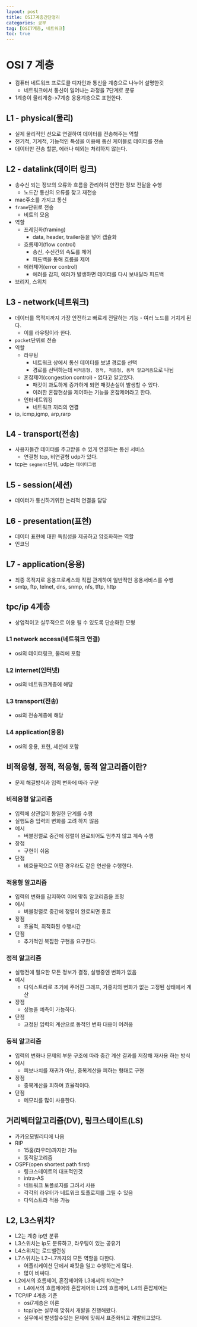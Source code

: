 ```yaml
---
layout: post
title: OSI7계층간단정리
categories: 공부
tag: [OSI7계층, 네트워크]
toc: true
---
```


# OSI 7 계층

- 컴퓨터 네트워크 프로토콜 디자인과 통신을 계층으로 나누어 설명한것
  - 네트워크에서 통신이 일어나는 과정을 7단계로 분류
- 1계층이 물리계층->7계층 응용계층으로 표현한다.

## L1 - physical(물리)

- 실제 물리적인 선으로 연결하여 데이터를 전송해주는 역할
- 전기적, 기계적, 기능적인 특성을 이용해 통신 케이블로 데이터를 전송
- 데이터만 전송 할뿐, 에러나 예외는 처리하지 않는다.

## L2 - datalink(데이터 링크)

- 송수신 되는 정보의 오류와 흐름을 관리하여 안전한 정보 전달을 수행
  - 노드간 통신의 오류를 찾고 재전송
- mac주소를 가지고 통신
- `frame`단위로 전송
  - 비트의 모음
- 역할
  - 프레임화(framing)
    - data, header, trailer등을 넣어 캡슐화
  - 흐름제어(flow control)
    - 송신, 수신간의 속도를 제어
    - 피드백을 통해 흐름을 제어
  - 에러제어(error control)
    - 에러를 감지, 에러가 발생하면 데이터를 다시 보내달라 피드백
- 브리지, 스위치

## L3 - network(네트워크)

- 데이터를 목적지까지 가장 안전하고 빠르게 전달하는 기능 - 여러 노드를 거치게 된다.
  - 이를 라우팅이라 한다.
- `packet`단위로 전송
- 역할
  - 라우팅
    - 네트워크 상에서 통신 데이터를 보낼 경로를 선택
    - 경로를 선택하는데 `비적응형, 정적, 적응형, 동적 알고리즘`으로 나뉨
  - 혼잡제어(congestion control) - 없다고 알고있다.
    - 패킷이 과도하게 증가하게 되면 패킷손실이 발생할 수 있다.
    - 이러한 혼잡현상을 제어하는 기능을 혼잡제어라고 한다.
  - 인터네트워킹
    - 네트워크 끼리의 연결
- ip, icmp,igmp, arp,rarp

## L4 - transport(전송)

- 사용자들간 데이터를 주고받을 수 있게 연결하는 통신 서비스
  - 연결형 tcp, 비연결형 udp가 있다.
- tcp는 `segment`단위, udp는 `데이터그램`

## L5 - session(세션)

- 데이터가 통신하기위한 논리적 연결을 담당

## L6 - presentation(표현)

- 데이터 표현에 대한 독립성을 제공하고 암호화하는 역할
- 인코딩

## L7 - application(응용)

- 최종 목적지로 응용프로세스와 직접 관계하여 일반적인 응용서비스를 수행
- smtp, ftp, telnet, dns, snmp, nfs, tftp, http

## tpc/ip 4계층

- 상업적이고 실무적으로 이용 될 수 있도록 단순화한 모형

### L1 network access(네트워크 연결)

- osi의 데이터링크, 물리에 포함

### L2 internet(인터넷)

- osi의 네트워크계층에 해당

### L3 transport(전송)

- osi의 전송계층에 해당

### L4 application(응용)

- osi의 응용, 표현, 세션에 포함

## 비적응형, 정적, 적응형, 동적 알고리즘이란?

- 문제 해결방식과 입력 변화에 따라 구분

### 비적응형 알고리즘

- 입력에 상관없이 동일한 단계를 수행
- 실행도중 입력의 변화를 고려 하지 않음
- 예시
  - 버블정렬로 중간에 정렬이 완료되어도 멈추지 않고 계속 수행
- 장점
  - 구현이 쉬움
- 단점
  - 비효율적으로 어떤 경우라도 같은 연산을 수행한다.

### 적응형 알고리즘

- 입력의 변화를 감지하여 이에 맞춰 알고리즘을 조정
- 예시
  - 버블정렬로 중간에 정렬이 완료되면 종료
- 장점
  - 효율적, 최적화된 수행시간
- 단점
  - 추가적인 복잡한 구현을 요구한다.

### 정적 알고리즘

- 실행전에 필요한 모든 정보가 결정, 실행중엔 변화가 없음
- 예시
  - 다익스트라로 초기에 주어진 그래프, 가중치의 변화가 없는 고정된 상태에서 계산
- 장점
  - 성능을 예측이 가능하다.
- 단점
  - 고정된 입력의 계산으로 동적인 변화 대응이 어려움

### 동적 알고리즘

- 입력의 변화나 문제의 부분 구조에 따라 중간 계산 결과를 저장해 재사용 하는 방식
- 예시
  - 피보나치를 재귀가 아닌, 중복계산을 피하는 형태로 구현
- 장점
  - 중복계산을 피하며 효율적이다.
- 단점
  - 메모리를 많이 사용한다.

## 거리벡터알고리즘(DV), 링크스테이트(LS)

- 카카오모빌리티에 나옴
- RIP
  - 15홉(라우터)까지만 가능
  - 동적알고리즘
- OSPF(open shortest path first)
  - 링크스테이트의 대표적인것
  - intra-AS
  - 네트워크 토폴로지를 그려서 사용
  - 각각의 라우터가 네트워크 토폴로지를 그릴 수 있음
  - 다익스트라 적용 가능

## L2, L3스위치?

- L2는 계층 ip만 분류
- L3스위치는 ip도 분류하고, 라우팅이 있는 공유기
- L4스위치는 로드밸런싱
- L7스위치는 L2~L7까지의 모든 역할을 다한다.
  - 어플리케이션 단에서 패킷을 일고 수행하는게 많다.
  - 많이 비싸다.
- L2에서의 흐름제어, 혼잡제어와 L3에서의 차이는?
  - L4에서의 흐름제어와 혼잡제어와 L2의 흐름제어, L4의 혼잡제어는
- TCP/IP 4계층 기준
  - osi7계층은 이론
  - tcp/ip는 실무에 맞춰서 개발을 진행해왔다.
  - 실무에서 발생할수있는 문제에 맞춰서 표준화되고 개발되고있다.
